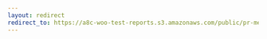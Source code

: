 ```yaml
---
layout: redirect
redirect_to: https://a8c-woo-test-reports.s3.amazonaws.com/public/pr-merge/41265/api/index.html
---
```

